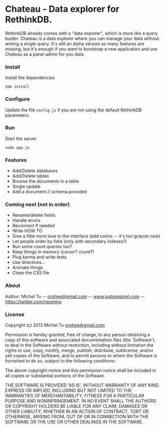 # Chateau - Data explorer for RethinkDB.

RethinkDB already comes with a "data explorer", which is more like a query buider.
Chateau is a data explorer where you can manage your data without writing a single query.
It's still an alpha version so many features are missing, but it's enough if you want to
bootstrap a new application and use Chateau as a panel admin for you data.


### Install
Install the dependencies
```
npm install
```

### Configure
Update the file `config.js` if you are not using the default RethinkDB parameters.

### Run
Start the server
```
node app.js
```

### Features
- Add/Delete databases
- Add/Delete tables
- Browse the documents in a table
- Single update
- Add a document // schema provided

### Coming next (not in order)
- Rename/delete fields
- Handle errors
- Reconnect if needed
- Write HOW TO
- Give a little more love to the interface (add colors -- it's too grayish now)
- Let people order by field (only with secondary indexes?)
- Run some count queries too?
- Keep things in memory (cursor? count?)
- Plug karma and write tests
- Use directives...
- Animate things
- Clean the CSS file


### About
Author: Michel Tu -- orphee@gmail.com -- www.justonepixel.com -- https://twitter.com/neumino

### License
Copyright (c) 2013 Michel Tu <orphee@gmail.com>

Permission is hereby granted, free of charge, to any person obtaining a copy of this
software and associated documentation files (the 'Software'), to deal in the Software
without restriction, including without limitation the rights to use, copy, modify, merge,
publish, distribute, sublicense, and/or sell copies of the Software, and to permit
persons to whom the Software is furnished to do so, subject to the following conditions:

The above copyright notice and this permission notice shall be included in all copies or
substantial portions of the Software.

THE SOFTWARE IS PROVIDED 'AS IS', WITHOUT WARRANTY OF ANY KIND, EXPRESS OR IMPLIED,
INCLUDING BUT NOT LIMITED TO THE WARRANTIES OF MERCHANTABILITY, FITNESS FOR A PARTICULAR
PURPOSE AND NONINFRINGEMENT. IN NO EVENT SHALL THE AUTHORS OR COPYRIGHT HOLDERS BE LIABLE
FOR ANY CLAIM, DAMAGES OR OTHER LIABILITY, WHETHER IN AN ACTION OF CONTRACT, TORT OR
OTHERWISE, ARISING FROM, OUT OF OR IN CONNECTION WITH THE SOFTWARE OR THE USE OR OTHER
DEALINGS IN THE SOFTWARE.

